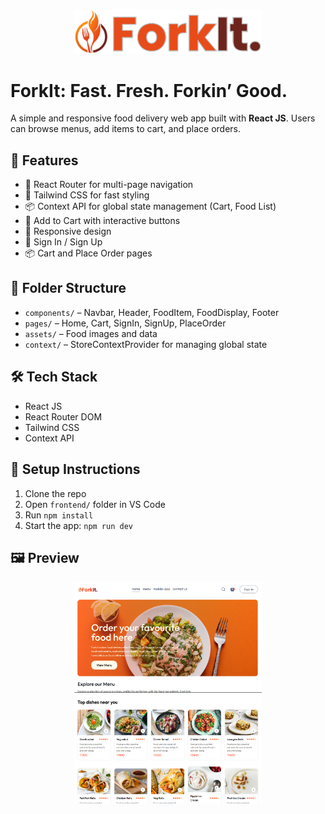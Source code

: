 <p align="center">
  <img src="Frontend/public/readme1.png" alt="Demo" width="300"/>
</p>

# ForkIt: Fast. Fresh. Forkin’ Good.

A simple and responsive food delivery web app built with **React JS**. Users can browse menus, add items to cart, and place orders.

## 🚀 Features

- 🔄 React Router for multi-page navigation  
- 💨 Tailwind CSS for fast styling  
- 📦 Context API for global state management (Cart, Food List)   
- 🛒 Add to Cart with interactive buttons  
- 📱 Responsive design  
- 🔐 Sign In / Sign Up  
- 📦 Cart and Place Order pages  

## 📁 Folder Structure

- `components/` – Navbar, Header, FoodItem, FoodDisplay, Footer  
- `pages/` – Home, Cart, SignIn, SignUp, PlaceOrder  
- `assets/` – Food images and data  
- `context/` – StoreContextProvider for managing global state  

## 🛠 Tech Stack

- React JS  
- React Router DOM  
- Tailwind CSS  
- Context API  

## 🧰 Setup Instructions

1. Clone the repo  
2. Open `frontend/` folder in VS Code  
3. Run `npm install`  
4. Start the app: `npm run dev`

## 🖼 Preview
<p align="center">
  <img src="Frontend/public/readme2.png" alt="Demo" width="300"/>
  <img src="Frontend/public/readme3.png" alt="Demo" width="300"/>
</p>
